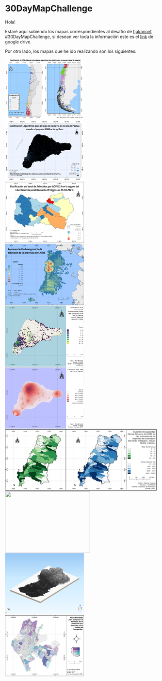 # 30DayMapChallenge

Hola!

Estaré aquí subiendo los mapas correspondientes al desafío de [tjukanovt](https://github.com/tjukanovt/30DayMapChallenge) #30DayMapChallenge, si desean ver toda la información este es el [link](https://drive.google.com/drive/folders/1ECTE8wcxsj2rFyp0f8pB7K5HojM3LL0p?usp=sharing) de google drive.

Por otro lado, los mapas que he ido realizando son los siguientes:

<p float="left">
  <img src="maps/30DayMapChallengeDay01.png" width="260" height="200" />
  <img src="maps/30DayMapChallengeDay02.png" width="260" height="200" />
  <img src="maps/30DayMapChallengeDay03.png" width="260" height="200" />
  <img src="maps/30DayMapChallengeDay04.png" width="260" height="200" />
  <img src="maps/30DayMapChallengeDay05.png" width="260" height="200" />
  <img src="maps/30DayMapChallengeDay06.png" width="260" height="200" />
  <img src="maps/30DayMapChallengeDay0708.png" width="500" height="200" />
  <img src="maps/30DayMapChallengeDay09.png" width="280" height="200" />
  <img src="maps/30DayMapChallengeDay11.png" width="260" height="200" />
  <img src="maps/30DayMapChallengeDay12.png" width="260" height="200" />
</p>
